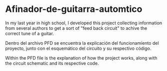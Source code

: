 # Afinador-de-guitarra-automtico
In my last year in high school, I developed this project collecting information from several authors to get a sort of "feed back circuit" to achive the correct tune of a guitar.

Dentro del archivo PFD se encuentra la explicación del funcionamiento del proyecto, junto con el esquemático del circuito y su respectivo código.

Within the PFD file is the explanation of how the project works, along with the circuit schematic and its respective code.

